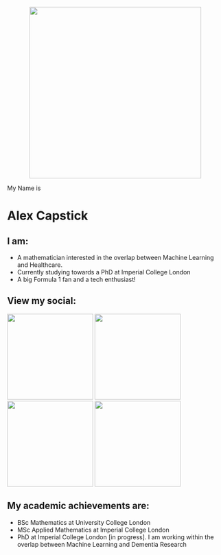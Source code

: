 <p align="center">

<img src="https://github.com/alexcapstick/alexcapstick/blob/main/IMG_6241_cropped.jpg" width="400" >


My Name is


# Alex Capstick


## I am:

- A mathematician interested in the overlap between Machine Learning and Healthcare.
- Currently studying towards a PhD at Imperial College London
- A big Formula 1 fan and a tech enthusiast!


## View my social:

  
[<img src="https://github.com/alexcapstick/alexcapstick/blob/main/github_button.png" width="200"/>](https://github.com/alexcapstick)  [<img src="https://github.com/alexcapstick/alexcapstick/blob/main/twitter_button.png" width="200"/>](https://twitter.com/alex_capstick_) [<img src="https://github.com/alexcapstick/alexcapstick/blob/main/linkedin_button.png" width="200"/>](https://www.linkedin.com/in/alexander-capstick/) [<img src="https://github.com/alexcapstick/alexcapstick/blob/main/email_button.png" width="200"/>](mailto:alexander.capstick.19@imerial.ac.uk) 


## My academic achievements are:

- BSc Mathematics at University College London
- MSc Applied Mathematics at Imperial College London
- PhD at Imperial College London [in progress]. I am working within the overlap between Machine Learning and Dementia Research


</p>

